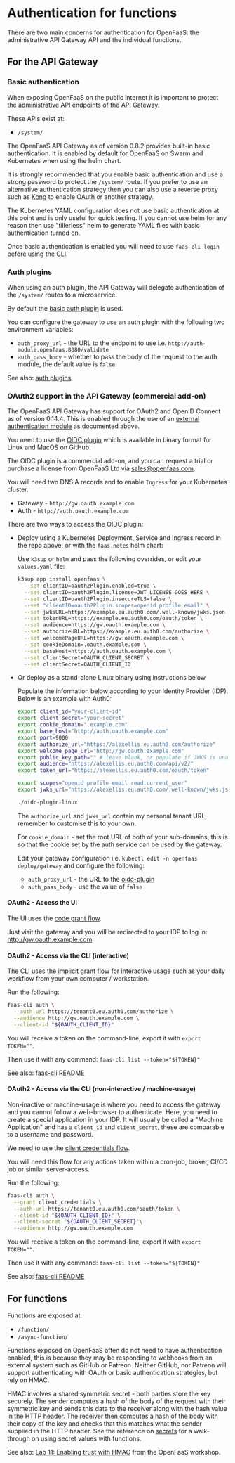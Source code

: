 # Authentication for functions

There are two main concerns for authentication for OpenFaaS: the administrative API Gateway API and the individual functions.

## For the API Gateway

### Basic authentication

When exposing OpenFaaS on the public internet it is important to protect the administrative API endpoints of the API Gateway.

These APIs exist at:

* `/system/`

The OpenFaaS API Gateway as of version 0.8.2 provides built-in basic authentication. It is enabled by default for OpenFaaS on Swarm and Kubernetes when using the helm chart. 

It is strongly recommended that you enable basic authentication and use a strong password to protect the `/system/` route. If you prefer to use an alternative authentication strategy then you can also use a reverse proxy such as [Kong](https://getkong.org/docs/) to enable OAuth or another strategy.

The Kubernetes YAML configuration does not use basic authentication at this point and is only useful for quick testing. If you cannot use helm for any reason then use "tillerless" helm to generate YAML files with basic authentication turned on.

Once basic authentication is enabled you will need to use `faas-cli login` before using the CLI.

### Auth plugins

When using an auth plugin, the API Gateway will delegate authentication of the `/system/` routes to a microservice.

By default the [basic auth plugin](https://github.com/openfaas/faas/tree/master/auth/basic-auth) is used.

You can configure the gateway to use an auth plugin with the following two environment variables:

* `auth_proxy_url` - the URL to the endpoint to use i.e. `http://auth-module.openfaas:8080/validate`
* `auth_pass_body` - whether to pass the body of the request to the auth module, the default value is `false`

See also: [auth plugins](https://github.com/openfaas/faas/tree/master/auth)

### OAuth2 support in the API Gateway (commercial add-on)

The OpenFaaS API Gateway has support for OAuth2 and OpenID Connect as of version 0.14.4. This is enabled through the use of an [external authentication module](https://github.com/openfaas/faas/tree/master/auth) as documented above.

You need to use the [OIDC plugin](https://github.com/alexellis/openfaas-oidc-plugin-pkg) which is available in binary format for Linux and MacOS on GitHub.

The OIDC plugin is a commercial add-on, and you can request a trial or purchase a license from OpenFaaS Ltd via [sales@openfaas.com](mailto:sales@openfaas.com).

You will need two DNS A records and to enable `Ingress` for your Kubernetes cluster.

* Gateway - `http://gw.oauth.example.com`
* Auth - `http://auth.oauth.example.com`

There are two ways to access the OIDC plugin:

* Deploy using a Kubernetes Deployment, Service and Ingress record in the repo above, or with the `faas-netes` helm chart:

  Use `k3sup` or `helm` and pass the following overrides, or edit your `values.yaml` file:

  ```sh
  k3sup app install openfaas \
    --set clientID=oauth2Plugin.enabled=true \
    --set clientID=oauth2Plugin.license=JWT_LICENSE_GOES_HERE \
    --set clientID=oauth2Plugin.insecureTLS=false \
    --set "clientID=oauth2Plugin.scopes=openid profile email" \
    --set jwksURL=https://example.eu.auth0.com/.well-known/jwks.json \
    --set tokenURL=https://example.eu.auth0.com/oauth/token \
    --set audience=https://gw.oauth.example.com \
    --set authorizeURL=https://example.eu.auth0.com/authorize \
    --set welcomePageURL=https://gw.oauth.example.com \
    --set cookieDomain=.oauth.example.com \
    --set baseHost=https://auth.oauth.example.com \
    --set clientSecret=OAUTH_CLIENT_SECRET \
    --set clientSecret=OAUTH_CLIENT_ID 
  ```

* Or deploy as a stand-alone Linux binary using instructions below

  Populate the information below according to your Identity Provider (IDP). Below is an example with Auth0:

  ```sh
  export client_id="your-client-id"                                      
  export client_secret="your-secret"  
  export cookie_domain=".example.com"
  export base_host="http://auth.oauth.example.com"
  export port=9000
  export authorize_url="https://alexellis.eu.auth0.com/authorize"
  export welcome_page_url="http://gw.oauth.example.com"
  export public_key_path="" # leave blank, or populate if JWKS is unavailable
  export audience="https://alexellis.eu.auth0.com/api/v2/"
  export token_url="https://alexellis.eu.auth0.com/oauth/token"

  export scopes="openid profile email read:current_user"
  export jwks_url="https://alexellis.eu.auth0.com/.well-known/jwks.json"

  ./oidc-plugin-linux
  ```

  The `authorize_url` and `jwks_url` contain my personal tenant URL, remember to customise this to your own.

  For `cookie_domain` - set the root URL of both of your sub-domains, this is so that the cookie set by the auth service can be used by the gateway.

  Edit your gateway configuration i.e. `kubectl edit -n openfaas deploy/gateway` and configure the following:

  * `auth_proxy_url` - the URL to the [oidc-plugin](https://github.com/alexellis/oidc-plugin-dist)
  * `auth_pass_body` - use the value of `false`

#### OAuth2 - Access the UI

The UI uses the [code grant flow](https://oauth.net/2/grant-types/authorization-code/).

Just visit the gateway and you will be redirected to your IDP to log in: http://gw.oauth.example.com

#### OAuth2 - Access via the CLI (interactive)

The CLI uses the [implicit grant flow](https://oauth.net/2/grant-types/implicit/) for interactive usage such as your daily workflow from your own computer / workstation.

Run the following:

```sh
faas-cli auth \
  --auth-url https://tenant0.eu.auth0.com/authorize \
  --audience http://gw.oauth.example.com \
  --client-id "${OAUTH_CLIENT_ID}"
```

You will receive a token on the command-line, export it with `export TOKEN=""`.

Then use it with any command: `faas-cli list --token="${TOKEN}"`

See also: [faas-cli README](https://github.com/openfaas/faas-cli)

#### OAuth2 - Access via the CLI (non-interactive / machine-usage)

Non-inactive or machine-usage is where you need to access the gateway and you cannot follow a web-browser to authenticate. Here, you need to create a special application in your IDP. It will usually be called a "Machine Application" and has a `client_id` and `client_secret`, these are comparable to a username and password.

We need to use the [client credentials flow](https://oauth.net/2/grant-types/client-credentials/).

You will need this flow for any actions taken within a cron-job, broker, CI/CD job or similar server-access.

Run the following:

```sh
faas-cli auth \
  --grant client_credentials \
  --auth-url https://tenant0.eu.auth0.com/oauth/token \
  --client-id "${OAUTH_CLIENT_ID}" \
  --client-secret "${OAUTH_CLIENT_SECRET}"\
  --audience http://gw.oauth.example.com
```

You will receive a token on the command-line, export it with `export TOKEN=""`.

Then use it with any command: `faas-cli list --token="${TOKEN}"`

See also: [faas-cli README](https://github.com/openfaas/faas-cli/blob/master/README.md)

## For functions

Functions are exposed at:

* `/function/`
* `/async-function/`

Functions exposed on OpenFaaS often do not need to have authentication enabled, this is because they may be responding to webhooks from an external system such as GitHub or Patreon. Neither GitHub, nor Patreon will support authenticating with OAuth or basic authentication strategies, but rely on HMAC.

HMAC involves a shared symmetric secret - both parties store the key securely. The sender computes a hash of the body of the request with their symmetric key and sends this data to the receiver along with the hash value in the HTTP header. The receiver then computes a hash of the body with their copy of the key and checks that this matches what the sender supplied in the HTTP header. See the reference on [secrets](./secrets.md) for a walk-through on using secret values with functions.

See also: [Lab 11: Enabling trust with HMAC](https://github.com/openfaas/workshop/blob/master/lab11.md) from the OpenFaaS workshop.
